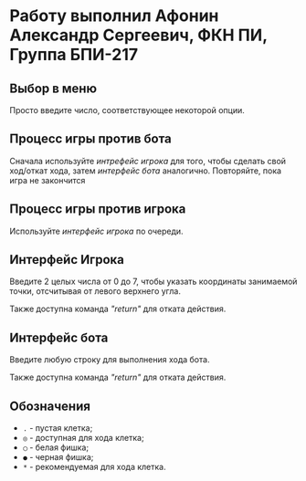 # Работу выполнил Афонин Александр Сергеевич, ФКН ПИ, Группа БПИ-217
 
## Выбор в меню
Просто введите число, соответствующее некоторой опции.

## Процесс игры против бота
Сначала используйте *интрефейс игрока* для того, чтобы сделать свой ход/откат хода, затем *интерфейс бота* аналогично. Повторяйте, пока игра не закончится

## Процесс игры против игрока
Используйте *интерфейс игрока* по очереди.

## Интерфейс Игрока
Введите 2 целых числа от 0 до 7, чтобы указать координаты занимаемой точки, отсчитывая от левого верхнего угла.

Также доступна команда *"return"* для отката действия.

## Интерфейс бота
Введите любую строку для выполнения хода бота.

Также доступна команда *"return"* для отката действия.

## Обозначения
* ```.``` - пустая клетка;
* ```◎``` - доступная для хода клетка;
* ```◯``` - белая фишка;
* ```●``` - черная фишка;
* ```*``` - рекомендуемая для хода клетка.
